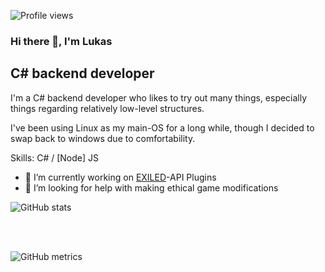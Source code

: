 ![Profile views](https://gpvc.arturio.dev/AlmightyLks)  

### Hi there 👋, I'm Lukas
## C# backend developer
I'm a C# backend developer who likes to try out many things, especially things regarding relatively low-level structures.

I've been using Linux as my main-OS for a long while, though I decided to swap back to windows due to comfortability.

Skills: C# / [Node] JS 

- 🔭 I’m currently working on [EXILED](https://github.com/galaxy119/EXILED)-API Plugins 
- 🤔 I’m looking for help with making ethical game modifications  

![GitHub stats](https://github-readme-stats.vercel.app/api?username=AlmightyLks&show_icons=true&count_private=true)  

<br><br>

![GitHub metrics](https://metrics.lecoq.io/AlmightyLks)  

